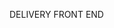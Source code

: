 DELIVERY FRONT END

<!-- commit ==changes record of changes
-M for change name
git branch -M main
git reset
git reset HEAD~1
git log

fork is rough copy
data modelling -->
